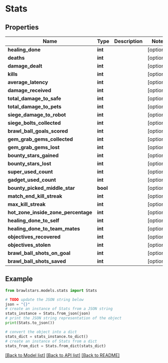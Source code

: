 # Stats


## Properties

Name | Type | Description | Notes
------------ | ------------- | ------------- | -------------
**healing_done** | **int** |  | [optional] 
**deaths** | **int** |  | [optional] 
**damage_dealt** | **int** |  | [optional] 
**kills** | **int** |  | [optional] 
**average_latency** | **int** |  | [optional] 
**damage_received** | **int** |  | [optional] 
**total_damage_to_safe** | **int** |  | [optional] 
**total_damage_to_pets** | **int** |  | [optional] 
**siege_damage_to_robot** | **int** |  | [optional] 
**siege_bolts_collected** | **int** |  | [optional] 
**brawl_ball_goals_scored** | **int** |  | [optional] 
**gem_grab_gems_collected** | **int** |  | [optional] 
**gem_grab_gems_lost** | **int** |  | [optional] 
**bounty_stars_gained** | **int** |  | [optional] 
**bounty_stars_lost** | **int** |  | [optional] 
**super_used_count** | **int** |  | [optional] 
**gadget_used_count** | **int** |  | [optional] 
**bounty_picked_middle_star** | **bool** |  | [optional] 
**match_end_kill_streak** | **int** |  | [optional] 
**max_kill_streak** | **int** |  | [optional] 
**hot_zone_inside_zone_percentage** | **int** |  | [optional] 
**healing_done_to_self** | **int** |  | [optional] 
**healing_done_to_team_mates** | **int** |  | [optional] 
**objectives_recovered** | **int** |  | [optional] 
**objectives_stolen** | **int** |  | [optional] 
**brawl_ball_shots_on_goal** | **int** |  | [optional] 
**brawl_ball_shots_saved** | **int** |  | [optional] 

## Example

```python
from brawlstars.models.stats import Stats

# TODO update the JSON string below
json = "{}"
# create an instance of Stats from a JSON string
stats_instance = Stats.from_json(json)
# print the JSON string representation of the object
print(Stats.to_json())

# convert the object into a dict
stats_dict = stats_instance.to_dict()
# create an instance of Stats from a dict
stats_from_dict = Stats.from_dict(stats_dict)
```
[[Back to Model list]](../README.md#documentation-for-models) [[Back to API list]](../README.md#documentation-for-api-endpoints) [[Back to README]](../README.md)


